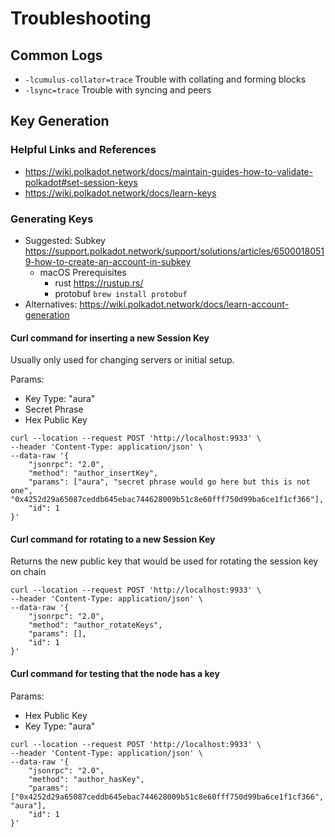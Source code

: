 # Troubleshooting

## Common Logs

- `-lcumulus-collator=trace` Trouble with collating and forming blocks
- `-lsync=trace` Trouble with syncing and peers


## Key Generation

### Helpful Links and References
- https://wiki.polkadot.network/docs/maintain-guides-how-to-validate-polkadot#set-session-keys
- https://wiki.polkadot.network/docs/learn-keys

### Generating Keys

- Suggested: Subkey https://support.polkadot.network/support/solutions/articles/65000180519-how-to-create-an-account-in-subkey
    - macOS Prerequisites
        - rust https://rustup.rs/
        - protobuf `brew install protobuf`
- Alternatives: https://wiki.polkadot.network/docs/learn-account-generation

#### Curl command for inserting a new Session Key
Usually only used for changing servers or initial setup.

Params:
- Key Type: "aura"
- Secret Phrase
- Hex Public Key

```
curl --location --request POST 'http://localhost:9933' \
--header 'Content-Type: application/json' \
--data-raw '{
    "jsonrpc": "2.0",
    "method": "author_insertKey",
    "params": ["aura", "secret phrase would go here but this is not one", "0x4252d29a65087ceddb645ebac744628009b51c8e60fff750d99ba6ce1f1cf366"],
    "id": 1
}'
```

#### Curl command for rotating to a new Session Key
Returns the new public key that would be used for rotating the session key on chain
```
curl --location --request POST 'http://localhost:9933' \
--header 'Content-Type: application/json' \
--data-raw '{
    "jsonrpc": "2.0",
    "method": "author_rotateKeys",
    "params": [],
    "id": 1
}'
```

#### Curl command for testing that the node has a key
Params:
- Hex Public Key
- Key Type: "aura"
```
curl --location --request POST 'http://localhost:9933' \
--header 'Content-Type: application/json' \
--data-raw '{
    "jsonrpc": "2.0",
    "method": "author_hasKey",
    "params": ["0x4252d29a65087ceddb645ebac744628009b51c8e60fff750d99ba6ce1f1cf366", "aura"],
    "id": 1
}'
```
